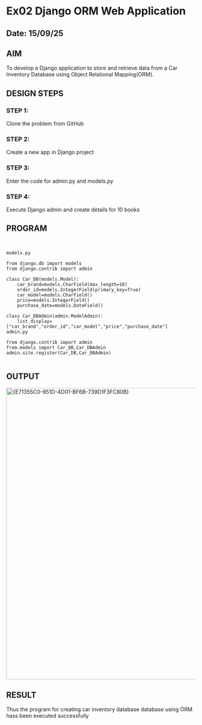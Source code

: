 # Ex02 Django ORM Web Application
## Date: 15/09/25

## AIM
To develop a Django application to store and retrieve data from a Car Inventory Database using Object Relational Mapping(ORM).

## DESIGN STEPS

### STEP 1:
Clone the problem from GitHub

### STEP 2:
Create a new app in Django project

### STEP 3:
Enter the code for admin.py and models.py

### STEP 4:
Execute Django admin and create details for 10 books

## PROGRAM

```


models.py

from django.db import models
from django.contrib import admin

class Car_DB(models.Model):
    car_brand=models.CharField(max_length=10)
    order_id=models.IntegerField(primary_key=True)
    car_model=models.CharField()
    price=models.IntegerField()
    purchase_date=models.DateField()

class Car_DBAdmin(admin.ModelAdmin):
    list_display=["car_brand","order_id","car_model","price","purchase_date"]
admin.py

from django.contrib import admin
from.models import Car_DB,Car_DBAdmin
admin.site.register(Car_DB,Car_DBAdmin)


```



## OUTPUT

<img width="1308" height="776" alt="{E71355C0-951D-4D01-BF6B-739D1F3FC80B}" src="https://github.com/user-attachments/assets/c44a42c5-7c52-4bb0-a0ef-58551afab702" />



## RESULT
Thus the program for creating car inventory database database using ORM hass been executed successfully
